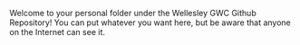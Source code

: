 Welcome to your personal folder under the Wellesley GWC Github Repository! You can put whatever you want here,
but be aware that anyone on the Internet can see it.
